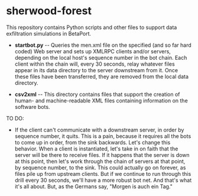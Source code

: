 # sherwood-forest

This repository contains Python scripts and other files to support data exfiltration simulations in BetaPort.

* **startbot.py** -- Queries the men.xml file on the specified (and so far hard coded) Web server and sets up XMLRPC clients and/or servers, depending on the local host's sequence number in the bot chain. Each client within the chain will, every 30 seconds, relay whatever files appear in its data directory to the server downstream from it. Once these files have been transferred, they are removed from the local data directory.

* **csv2xml** -- This directory contains files that support the creation of human- and machine-readable XML files containing information on the software bots.

TO DO: 

* If the client can't communicate with a downstream server, in order by sequence number, it quits. This is a pain, because it requires all the bots to come up in order, from the sink backwards. Let's change this behavior. When a client is instantiated, let's take in on faith that the server will be there to receive files. If it happens that the server is down at this point, then let's work through the chain of servers at that point, by sequence number, to the sink. This could actually go on forever, as files pile up from upstream clients. But if we continue to run through this drill every 30 seconds, we'll have a more robust bot net. And that's what it's all about. But, as the Germans say, "Morgen is auch ein Tag."
